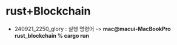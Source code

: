 # rust+Blockchain

- 240921_2250_glory : 실행 명령어 -> **mac@macui-MacBookPro rust_blockchain % cargo run**